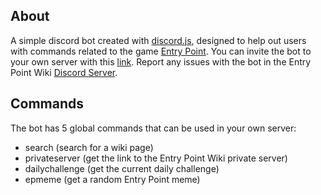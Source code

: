 ## About

A simple discord bot created with [discord.js](https://github.com/discordjs/discord.js/), designed to help out users with commands related to the game [Entry Point](https://www.roblox.com/games/740581508/Entry-Point). You can invite the bot to your own server with this [link](https://discord.com/api/oauth2/authorize?client_id=653309766164283442&permissions=0&scope=bot%20applications.commands). Report any issues with the bot in the Entry Point Wiki [Discord Server](https://discord.gg/wacqqFb).

## Commands

The bot has 5 global commands that can be used in your own server:

- search (search for a wiki page)
- privateserver (get the link to the Entry Point Wiki private server)
- dailychallenge (get the current daily challenge)
- epmeme (get a random Entry Point meme)
